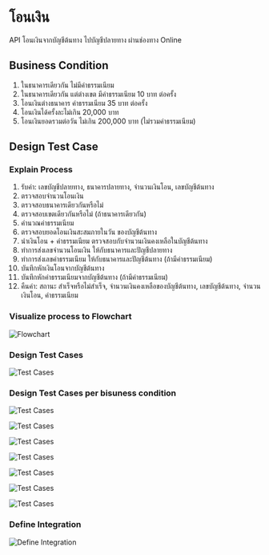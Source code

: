 # โอนเงิน
API โอนเงินจากบัญชีต้นทาง ไปบัญชีปลายทาง ผ่านช่องทาง Online 

## Business Condition
1. ในธนาคารเดียวกัน ไม่มีค่าธรรมเนียม
2. ในธนาคารเดียวกัน แต่ต่างเขต  มีค่าธรรมเนียม 10 บาท ต่อครั้ง
3. โอนเงินต่างธนาคาร ค่าธรรมเนียม 35 บาท ต่อครั้ง
4. โอนเงินได้ครั้งละไม่เกิน 20,000 บาท
5. โอนเงินยอดรวมต่อวัน ไม่เกิน 200,000 บาท (ไม่รวมค่าธรรมเนียม)

## Design Test Case

### Explain Process
1. รับค่า: เลขบัญชีปลายทาง, ธนาคารปลายทาง, จำนวนเงินโอน, เลขบัญชีต้นทาง
2. ตรวจสอบจำนวนโอนเงิน
3. ตรวจสอบธนาคารเดียวกันหรือไม่
4. ตรวจสอบเขตเดียวกันหรือไม่ (ถ้าธนาคารเดียวกัน)
5. คำนวณค่าธรรมเนียม
6. ตรวจสอบยอดโอนเงินสะสมภายในวัน ของบัญชีต้นทาง
7. นำเงินโอน + ค่าธรรมเนียม ตรวจสอบกับจำนวนเงินคงเหลือในบัญชีต้นทาง
8. ทำการส่งเลขจำนวนโอนเงิน ให้กับธนาคารและปัญชีปลายทาง
9. ทำการส่งเลขค่าธรรมเนียม ให้กับธนาคารและปัญชีต้นทาง (ถ้ามีค่าธรรมเนียม)
10. บันทึกหักเงินโอนจากบัญชีต้นทาง
11. บันทึกหักค่าธรรมเนียมจากบัญชีต้นทาง (ถ้ามีค่าธรรมเนียม)
12. คืนค่า: สถานะ สำเร็จหรือไม่สำเร็จ, จำนวนเงินคงเหลือของบัญชีต้นทาง, เลขบัญชีต้นทาง, จำนวนเงินโอน, ค่าธรรมเนียม

### Visualize process to Flowchart

![Flowchart](https://github.com/ifew/dojo-MoneyTransfer/blob/master/readme/transfer_money_flow_chart.JPG)

### Design Test Cases

![Test Cases](https://github.com/ifew/dojo-MoneyTransfer/blob/master/readme/transfer_money_design_test_cases.JPG)

### Design Test Cases per bisuness condition

![Test Cases](https://github.com/ifew/dojo-MoneyTransfer/blob/master/readme/transfer_money_unit_check_accumulated_day.JPG)

![Test Cases](https://github.com/ifew/dojo-MoneyTransfer/blob/master/readme/transfer_money_unit_check_transfer_amount.JPG)

![Test Cases](https://github.com/ifew/dojo-MoneyTransfer/blob/master/readme/transfer_money_unit_fee_existed.jpg)

![Test Cases](https://github.com/ifew/dojo-MoneyTransfer/blob/master/readme/transfer_money_unit_not_over_accumulated_day.JPG)

![Test Cases](https://github.com/ifew/dojo-MoneyTransfer/blob/master/readme/transfer_money_unit_same_area.JPG)

![Test Cases](https://github.com/ifew/dojo-MoneyTransfer/blob/master/readme/transfer_money_unit_same_bank.JPG)

![Test Cases](https://github.com/ifew/dojo-MoneyTransfer/blob/master/readme/transfer_money_unit_transfer_amount_not_over_account_balance.jpg)

### Define Integration

![Define Integration](https://github.com/ifew/dojo-MoneyTransfer/blob/master/readme/transfer_money_define_integration_focus.JPG)
